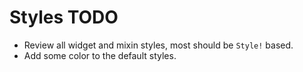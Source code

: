 # Styles TODO

* Review all widget and mixin styles, most should be `Style!` based.
* Add some color to the default styles.
